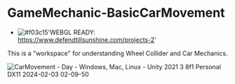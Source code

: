 # GameMechanic-BasicCarMovement
- ![#f03c15](https://placehold.co/15x15/f03c15/f03c15.png)'WEBGL READY: https://www.defendtillsunshine.com/projects-2'

This is a "workspace" for understanding Wheel Collider and Car Mechanics.

![CarMovement - Day - Windows, Mac, Linux - Unity 2021 3 8f1 Personal _DX11_ 2024-02-03 02-09-50](https://github.com/Erces/GameMechanic-BasicCarMovement/assets/51009171/e6ad0222-dae8-41ac-86f0-026413fdb0ea)
